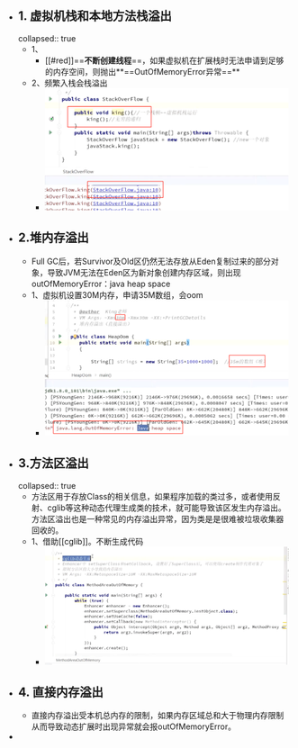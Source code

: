 - ## 1. 虚拟机栈和本地方法栈溢出
  collapsed:: true
	- 1、
		- [[#red]]==**不断创建线程**==，如果虚拟机在扩展栈时无法申请到足够的内存空间，则抛出**==OutOfMemoryError异常==**
	- 2、频繁入栈会栈溢出
		- ![image.png](../assets/image_1689473625591_0.png)
- ## 2.堆内存溢出
	- Full GC后，若Survivor及Old区仍然无法存放从Eden复制过来的部分对象，导致JVM无法在Eden区为新对象创建内存区域，则出现outOfMemoryError：java heap space
	- 1、虚拟机设置30M内存，申请35M数组，会oom
		- ![image.png](../assets/image_1689473785563_0.png)
- ## 3.方法区溢出
  collapsed:: true
	- 方法区用于存放Class的相关信息，如果程序加载的类过多，或者使用反射、cglib等这种动态代理生成类的技术，就可能导致该区发生内存溢出。方法区溢出也是一种常见的内存溢出异常，因为类是是很难被垃圾收集器回收的。
	- 1、借助[[cglib]]。不断生成代码
		- ![image.png](../assets/image_1689474539892_0.png)
- ## 4. 直接内存溢出
	- 直接内存溢出受本机总内存的限制，如果内存区域总和大于物理内存限制从而导致动态扩展时出现异常就会报outOfMemoryError。
-